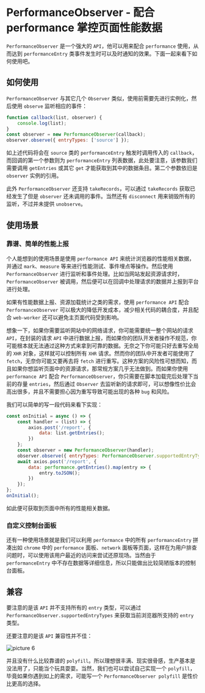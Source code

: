 # PerformanceObserver - 配合 performance 掌控页面性能数据

`PerformanceObserver` 是一个强大的 `API`，他可以用来配合 `performance` 使用，从而达到 `performanceEntry` 类事件发生时可以及时通知的效果。下面一起来看下如何使用吧。

## 如何使用

`PerformanceObserver` 与其它几个 `Observer` 类似，使用前需要先进行实例化，然后使用 `observe` 监听相应的事件：

```js
function callback(list, observer) {
    console.log(list);
}
const observer = new PerformanceObserver(callback);
observer.observe({ entryTypes: ['source'] });
```

如上述代码将会在 `source` 类的 `performanceEntry` 触发时调用传入的 `callback`，而回调的第一个参数则为 `performanceEntry` 列表数据，此处要注意，该参数我们需要调用 `getEntries` 或其它 `get` 才能获取到其中的数据条目。第二个参数依旧是 `observer` 实例的引用。

此外 `PerformanceObserver` 还支持 `takeRecords`，可以通过 `takeRecords` 获取已经发生了但是 `observer` 还未调用的事件。当然还有 `disconnect` 用来销毁所有的监听，不过并未提供 `unobserve`。

## 使用场景

### 靠谱、简单的性能上报

个人能想到的使用场景是使用 `performance API` 来统计浏览器的性能相关数据，并通过 `mark`、`measure` 等来进行性能测试、事件埋点等操作。然后使用 `PerformanceObserver` 进行监听和事件处理。比如当网站发起资源请求时，`PerformanceObserver` 被调用，然后便可以在回调中处理请求的数据并上报到平台进行处理。

如果有性能数据上报、资源加载统计之类的需求，使用 `performance API` 配合 `PerformanceObserver` 可以极大的降低开发成本，减少相关代码的耦合度，并且配合 `web-worker` 还可以避免主页面代码受到影响。

想象一下，如果你需要监听网站中的网络请求，你可能需要统一整个网站的请求 `API`，在封装的请求 `API` 中进行数据上报，而如果你的团队开发者操作不规范，你可能根本就无法通过这种方式来拿到可靠的数据。无奈之下你可能只好去重写全局的 `XHR` 对象，这样就可以控制所有 `XHR` 请求。然而你的团队中开发者可能使用了 `fetch`，无奈你可能又要再去将 `fetch` 进行重写。这种方案的风险性可想而知，而且如果你想监听页面中的资源请求，那常规方案几乎无法做到。而如果你使用 `performance API` 配合 `PerformanceObserver`，你只需要在脚本加载完后处理下当前的存量 `entries`，然后通过 `Observer` 去监听新的请求即可，可以想像性价比会高出很多，并且不需要担心因为重写导致可能出现的各种 `bug` 和风险。

我们可以简单的写一段代码来看下实现：

```js
const onInitial = async () => {
    const handler = (list) => {
        axios.post('/report', {
            data: list.getEntries();
        })
    };
    const observer = new PerformanceObserver(handler);
    observer.observe({ entryTypes: PerformanceObserver.supportedEntryTypes });
    await axios.post('/report', {
        data: performance.getEntries().map(entry => {
            entry.toJSON();
        })
    });
};
onInitial();
```

如此便可获取到页面中所有的性能相关数据。

### 自定义控制台面板

还有一种使用场景就是我们可以利用 `performance` 中的所有 `performanceEntry` 拼凑出如 `chrome` 中的 `performance` 面板、`network` 面板等页面，这样在为用户排查问题时，可以使用该用户最近的访问来尝试还原现场。当然由于 `performanceEntry` 中不存在数据等详细信息，所以只能做出比较简陋版本的控制台面板。

## 兼容

要注意的是该 `API` 并不支持所有的 `entry` 类型，可以通过 `PerformanceObserver.supportedEntryTypes` 来获取当前浏览器所支持的 `entry` 类型。

还要注意的是该 `API` 兼容性并不佳：

![picture 6](/image/blog-performance-observer-63.png)

并且没有什么比较靠谱的 `polyfill`。所以理想很丰满、现实很骨感，生产基本是没法用了，只能当个玩具耍耍。当然，我们也可以尝试自己实现一个 `polyfill`，毕竟如果你遇到如上的需求，可能写一个 `PerformanceObserver polyfill` 是性价比更高的选择。
